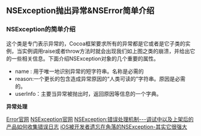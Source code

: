 ## NSException抛出异常&NSError简单介绍


### NSException的简单介绍

 这个类是专门表示异常的，Cocoa框架要求所有的异常都是它或者是它子类的实例，当实例调用raise或者throw方法时就会出现我们如上图之类的崩溃，并给出它的一些相关信息。下面介绍NSException对象的几个重要的属性。

- name :  用于唯一地识别异常的短字符串。名称是必需的
- reason:一个更长的包含造成异常原因的“人类可读的”字符串。原因是必需的。
- userInfo：主要当异常被抛出时，返回原因等信息的一个字典。

**异常处理**



















[Error官网](https://developer.apple.com/library/archive/documentation/Cocoa/Conceptual/ErrorHandlingCocoa/ErrorHandling/ErrorHandling.html#//apple_ref/doc/uid/TP40001806)
[NSException官网](https://developer.apple.com/library/archive/documentation/Cocoa/Conceptual/Exceptions/Tasks/RaisingExceptions.html#//apple_ref/doc/uid/20000058-BBCCFIBF)
[NSException:错误处理机制---调试中以及上架后的产品如何收集错误日志](https://blog.csdn.net/lcl130/article/details/41891273)
[iOS被开发者遗忘在角落的NSException-其实它很强大](https://www.jianshu.com/p/05aad21e319e)

